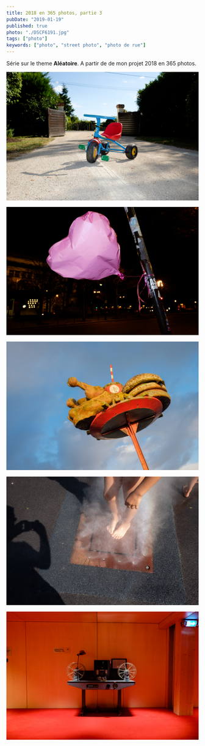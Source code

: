 ```yaml
---
title: 2018 en 365 photos, partie 3
pubDate: "2019-01-19"
published: true
photo: "./DSCF6191.jpg"
tags: ["photo"]
keywords: ["photo", "street photo", "photo de rue"]
---
```


Série sur le theme **Aléatoire**.
A partir de de mon projet 2018 en 365 photos.

![Photo](./DSCF1451.jpg)

![Photo](./DSCF6191.jpg)

![Photo](./DSCF4105-3.jpg)

![Photo](./DSCF9298.jpg)

![Photo](./DSCF7794.jpg)
